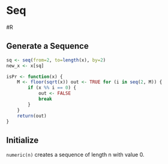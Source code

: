 # Seq
#R
## Generate a Sequence
```R
sq <- seq(from=2, to=length(x), by=2)
new_x <- x[sq]
```

```r
isPr <- function(x) {
	M <- floor(sqrt(x)) out <- TRUE for (i in seq(2, M)) {
		if (x %% i == 0) {
			out <- FALSE
			break
		}
	}
	return(out)
}
```

## Initialize
`numeric(n)` creates a sequence of length n with value 0.
